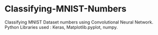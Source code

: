 # Classifying-MNIST-Numbers
Classifying MNIST Dataset numbers using Convolutional Neural Network.
Python Libraries used : Keras, Matplotlib.pyplot, numpy.
